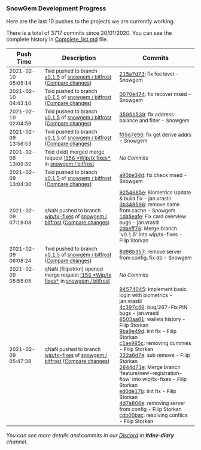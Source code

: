 
### SnowGem Development Progress

Here are the last 10 pushes to the projects we are currently working.

There is a total of 3717 commits since 20/01/2020. You can see the complete history in
 [Complete_list.md](Complete_list.md) file.

| Push Time | Description | Commits |
| --- | --- | --- |
| <sub>2021-02-10 05:05:14</sub> | <sub>Txid pushed to branch [v0\.1\.5](https://gitlab.com/snowgem/bitfrost/commits/v0.1.5) of [snowgem / bitfrost](https://gitlab.com/snowgem/bitfrost) ([Compare changes](https://gitlab.com/snowgem/bitfrost/compare/0070e474584beb21605e9bbc6cc81d099f6ba53a...215a7d73534eb81f6e12f4373a145ffde948015e))</sub> | <sub>[215a7d73](https://gitlab.com/snowgem/bitfrost/-/commit/215a7d73534eb81f6e12f4373a145ffde948015e): fix fee level - Snowgem</sub> |
| <sub>2021-02-10 04:43:10</sub> | <sub>Txid pushed to branch [v0\.1\.5](https://gitlab.com/snowgem/bitfrost/commits/v0.1.5) of [snowgem / bitfrost](https://gitlab.com/snowgem/bitfrost) ([Compare changes](https://gitlab.com/snowgem/bitfrost/compare/3595153950ba6920f605d09a4a0eb2d39a2e212a...0070e474584beb21605e9bbc6cc81d099f6ba53a))</sub> | <sub>[0070e474](https://gitlab.com/snowgem/bitfrost/-/commit/0070e474584beb21605e9bbc6cc81d099f6ba53a): fix recover msed - Snowgem</sub> |
| <sub>2021-02-10 02:04:59</sub> | <sub>Txid pushed to branch [v0\.1\.5](https://gitlab.com/snowgem/bitfrost/commits/v0.1.5) of [snowgem / bitfrost](https://gitlab.com/snowgem/bitfrost) ([Compare changes](https://gitlab.com/snowgem/bitfrost/compare/f05d7e906ea1677204895c6bbbab929091497ab3...3595153950ba6920f605d09a4a0eb2d39a2e212a))</sub> | <sub>[35951539](https://gitlab.com/snowgem/bitfrost/-/commit/3595153950ba6920f605d09a4a0eb2d39a2e212a): fix address balance and filter - Snowgem</sub> |
| <sub>2021-02-09 13:56:53</sub> | <sub>Txid pushed to branch [v0\.1\.5](https://gitlab.com/snowgem/bitfrost/commits/v0.1.5) of [snowgem / bitfrost](https://gitlab.com/snowgem/bitfrost) ([Compare changes](https://gitlab.com/snowgem/bitfrost/compare/20d83677a876f5c5daa1b748517c4a626438e298...f05d7e906ea1677204895c6bbbab929091497ab3))</sub> | <sub>[f05d7e90](https://gitlab.com/snowgem/bitfrost/-/commit/f05d7e906ea1677204895c6bbbab929091497ab3): fix get derive addrs - Snowgem</sub> |
| <sub>2021-02-09 13:09:32</sub> | <sub>Txid (txid) merged merge request [\!156 \*Wip/tx fixes\*](https://gitlab.com/snowgem/bitfrost/-/merge_requests/156) in [snowgem / bitfrost](https://gitlab.com/snowgem/bitfrost)</sub> | <sub>_No Commits_</sub> |
| <sub>2021-02-09 13:04:30</sub> | <sub>Txid pushed to branch [v0\.1\.5](https://gitlab.com/snowgem/bitfrost/commits/v0.1.5) of [snowgem / bitfrost](https://gitlab.com/snowgem/bitfrost) ([Compare changes](https://gitlab.com/snowgem/bitfrost/compare/8d86b357b18ecbe8c9db4d0e76c3a5ef0a545798...a90be34d93b6305c344df5d964e685d3238db346))</sub> | <sub>[a90be34d](https://gitlab.com/snowgem/bitfrost/-/commit/a90be34d93b6305c344df5d964e685d3238db346): fix check msed - Snowgem</sub> |
| <sub>2021-02-09 07:19:08</sub> | <sub>qNaN pushed to branch [wip/tx\-fixes](https://gitlab.com/snowgem/bitfrost/commits/wip/tx-fixes) of [snowgem / bitfrost](https://gitlab.com/snowgem/bitfrost) ([Compare changes](https://gitlab.com/snowgem/bitfrost/compare/cdb00bac4a6b00c00fa5909593e09ca7d0ca8568...2daeff7695cc8adb422f0ea16ff5957bf58293b0))</sub> | <sub>[9254685e](https://gitlab.com/snowgem/bitfrost/-/commit/9254685e6520a7187770d2586e136335aa1d89c2): Biometrics Update & build fix - jan.vrastil<br>[3b348596](https://gitlab.com/snowgem/bitfrost/-/commit/3b3485967ef56db96c7792dbf291fd8a8c032ca1): remove name from cache - Snowgem<br>[1da5eafe](https://gitlab.com/snowgem/bitfrost/-/commit/1da5eafee0bad7544c3359dc371fca4bdbe700ad): Fix card overview bugs - jan.vrastil<br>[2daeff76](https://gitlab.com/snowgem/bitfrost/-/commit/2daeff7695cc8adb422f0ea16ff5957bf58293b0): Merge branch 'v0.1.5' into wip/tx-fixes - Filip Storkan</sub> |
| <sub>2021-02-09 06:08:24</sub> | <sub>Txid pushed to branch [v0\.1\.5](https://gitlab.com/snowgem/bitfrost/commits/v0.1.5) of [snowgem / bitfrost](https://gitlab.com/snowgem/bitfrost) ([Compare changes](https://gitlab.com/snowgem/bitfrost/compare/fac5d049fdba71c528460d20c50635621fab1847...8d86b357b18ecbe8c9db4d0e76c3a5ef0a545798))</sub> | <sub>[8d86b357](https://gitlab.com/snowgem/bitfrost/-/commit/8d86b357b18ecbe8c9db4d0e76c3a5ef0a545798): remove server from config, fix db - Snowgem</sub> |
| <sub>2021-02-09 05:55:05</sub> | <sub>qNaN (filipstrkn) opened merge request [\!156 \*Wip/tx fixes\*](https://gitlab.com/snowgem/bitfrost/-/merge_requests/156) in [snowgem / bitfrost](https://gitlab.com/snowgem/bitfrost)</sub> | <sub>_No Commits_</sub> |
| <sub>2021-02-09 05:47:38</sub> | <sub>qNaN pushed to branch [wip/tx\-fixes](https://gitlab.com/snowgem/bitfrost/commits/wip/tx-fixes) of [snowgem / bitfrost](https://gitlab.com/snowgem/bitfrost) ([Compare changes](https://gitlab.com/snowgem/bitfrost/compare/2f2e2d21c63ef9559ab9e579b1ee7d30e18b0d5c...cdb00bac4a6b00c00fa5909593e09ca7d0ca8568))</sub> | <sub>[94574045](https://gitlab.com/snowgem/bitfrost/-/commit/945740452b0bf9e2111a0f7b629acfb1a00c0c33): Implement basic login with biometrics - jan.vrastil<br>[4c397c46](https://gitlab.com/snowgem/bitfrost/-/commit/4c397c46634c53651940e254204c64879a897848): bug/267-Fix PIN bugs - jan.vrastil<br>[6503aa81](https://gitlab.com/snowgem/bitfrost/-/commit/6503aa8177eaeeac5b6d7d86752b465cdf179007): wallets history - Filip Storkan<br>[9ba9e49d](https://gitlab.com/snowgem/bitfrost/-/commit/9ba9e49df4777269a3f5bf57d0c6123e0f9a28d2): lint fix - Filip Storkan<br>[c1ae965c](https://gitlab.com/snowgem/bitfrost/-/commit/c1ae965c476c723da3b8b46b2fc13ab892c615e0): removing dummies - Filip Storkan<br>[322a8d7e](https://gitlab.com/snowgem/bitfrost/-/commit/322a8d7e0fb66f7f29ce5a6be7e7d4d22c8df0f9): sub remove - Filip Storkan<br>[2644d71e](https://gitlab.com/snowgem/bitfrost/-/commit/2644d71ea82a64813bdd3d38cf787aa9fb9d85b4): Merge branch 'feature/new-registration-flow' into wip/tx-fixes - Filip Storkan<br>[ed0de17b](https://gitlab.com/snowgem/bitfrost/-/commit/ed0de17b67aa64b386cac9af1c40c5c78e9123e2): lint fix - Filip Storkan<br>[4d7a806e](https://gitlab.com/snowgem/bitfrost/-/commit/4d7a806e16a4dea91bb8f6648224bd58c0486371): removing server from config - Filip Storkan<br>[cdb00bac](https://gitlab.com/snowgem/bitfrost/-/commit/cdb00bac4a6b00c00fa5909593e09ca7d0ca8568): resolving conflics - Filip Storkan</sub> |

_You can see more details and commits in our [Discord](https://discord.gg/zumGnbg) in **#dev-diary** channel._
